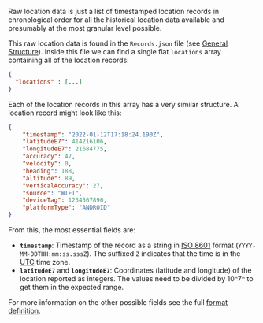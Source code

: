 Raw location data is just a list of timestamped location records in chronological order for all the historical location data available and presumably at the most granular level possible.

This raw location data is found in the `Records.json` file (see [General Structure]).
Inside this file we can find a single flat `locations` array containing all of the location records:

```json title="Records.json"
{
  "locations" : [...]
}
```

Each of the location records in this array has a very similar structure.
A location record might look like this:

```json title="Example location record"
{
    "timestamp": "2022-01-12T17:18:24.190Z",
    "latitudeE7": 414216106,
    "longitudeE7": 21684775,
    "accuracy": 47,
    "velocity": 0,
    "heading": 188,
    "altitude": 89,
    "verticalAccuracy": 27,
    "source": "WIFI",
    "deviceTag": 1234567890,
    "platformType": "ANDROID"
}
```

From this, the most essential fields are:

  - **`timestamp`**: Timestamp of the record as a string in [ISO 8601] format (`YYYY-MM-DDTHH:mm:ss.sssZ`).
  The suffixed `Z` indicates that the time is in the [UTC] time zone.
  - **`latitudeE7`** and **`longitudeE7`**: Coordinates (latitude and longitude) of the location reported as integers.
  The values need to be divided by 10^7^ to get them in the expected range.

For more information on the other possible fields see the full [format definition][Location Record].

[General Structure]: general_structure.md
[Location Record]: ../reference/records.md#location-record
[ISO 8601]: https://en.wikipedia.org/wiki/ISO_8601
[UTC]: https://en.wikipedia.org/wiki/Coordinated_Universal_Time
